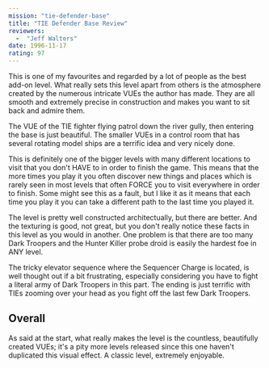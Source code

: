 ```yaml
---
mission: "tie-defender-base"
title: "TIE Defender Base Review"
reviewers: 
  -  "Jeff Walters"
date: 1996-11-17
rating: 97
---
```


This is one of my favourites and regarded by a lot of people as the best add-on level. What really sets this level apart from others is the atmosphere created by the numerous intricate VUEs the author has made. They are all smooth and extremely precise in construction and makes you want to sit back and admire them.

The VUE of the TIE fighter flying patrol down the river gully, then entering the base is just beautiful. The smaller VUEs in a control room that has several rotating model ships are a terrific idea and very nicely done.

This is definitely one of the bigger levels with many different locations to visit that you don't HAVE to in order to finish the game. This means that the more times you play it you often discover new things and places which is rarely seen in most levels that often FORCE you to visit everywhere in order to finish. Some might see this as a fault, but I like it as it means that each time you play it you can take a different path to the last time you played it.

The level is pretty well constructed architectually, but there are better. And the texturing is good, not great, but you don't really notice these facts in this level as you would in another. One problem is that there are too many Dark Troopers and the Hunter Killer probe droid is easily the hardest foe in ANY level.

The tricky elevator sequence where the Sequencer Charge is located, is well thought out if a bit frustrating, especially considering you have to fight a literal army of Dark Troopers in this part. The ending is just terrific with TIEs zooming over your head as you fight off the last few Dark Troopers.


## Overall

As said at the start, what really makes the level is the countless, beautifully created VUEs; it's a pity more levels released since this one haven't duplicated this visual effect. A classic level, extremely enjoyable.